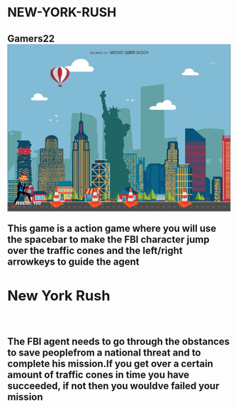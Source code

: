 # NEW-YORK-RUSH
<h2>Gamers22<h/2>
<img src =" https://github.com/AdrianaNebija/NEW-YORK-RUSH/blob/master/pt1.PNG    ">
<p>This game is a action game where you will use the spacebar to make the FBI character jump over the traffic cones and the left/right arrowkeys to guide the agent<p/>
<h2> New York Rush </h2>
<img src ="     ">
<p> The FBI agent needs to go through the obstances to save peoplefrom a national threat and to complete his mission.If you get over a certain amount of traffic cones in time you have succeeded, if not then you wouldve failed your mission</p>

